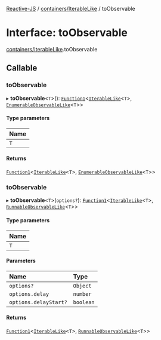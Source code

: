 [Reactive-JS](../README.md) / [containers/IterableLike](../modules/containers_IterableLike.md) / toObservable

# Interface: toObservable

[containers/IterableLike](../modules/containers_IterableLike.md).toObservable

## Callable

### toObservable

▸ **toObservable**<`T`\>(): [`Function1`](../modules/functions.md#function1)<[`IterableLike`](containers.IterableLike.md)<`T`\>, [`EnumerableObservableLike`](rx.EnumerableObservableLike.md)<`T`\>\>

#### Type parameters

| Name |
| :------ |
| `T` |

#### Returns

[`Function1`](../modules/functions.md#function1)<[`IterableLike`](containers.IterableLike.md)<`T`\>, [`EnumerableObservableLike`](rx.EnumerableObservableLike.md)<`T`\>\>

### toObservable

▸ **toObservable**<`T`\>(`options?`): [`Function1`](../modules/functions.md#function1)<[`IterableLike`](containers.IterableLike.md)<`T`\>, [`RunnableObservableLike`](rx.RunnableObservableLike.md)<`T`\>\>

#### Type parameters

| Name |
| :------ |
| `T` |

#### Parameters

| Name | Type |
| :------ | :------ |
| `options?` | `Object` |
| `options.delay` | `number` |
| `options.delayStart?` | `boolean` |

#### Returns

[`Function1`](../modules/functions.md#function1)<[`IterableLike`](containers.IterableLike.md)<`T`\>, [`RunnableObservableLike`](rx.RunnableObservableLike.md)<`T`\>\>
